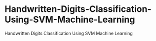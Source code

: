 # Handwritten-Digits-Classification-Using-SVM-Machine-Learning
Handwritten Digits Classification Using SVM Machine Learning
